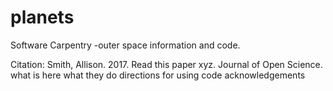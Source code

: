# planets
Software Carpentry -outer space information and code.

Citation: Smith, Allison. 2017. Read this paper xyz. Journal of Open Science.
what is here
what they do
directions for using code
acknowledgements
